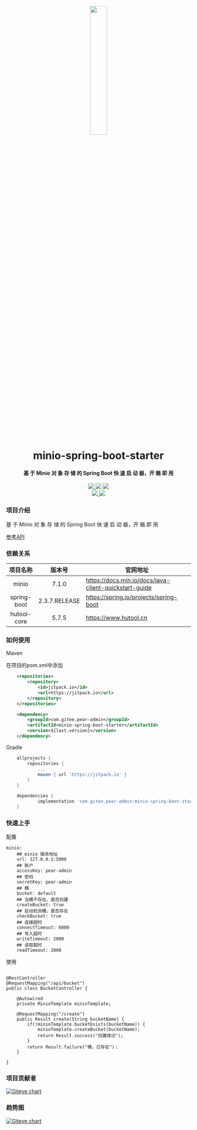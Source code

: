 
<br/>
<br/>

<div align="center">
    <img src="https://min.io/resources/img/logo.svg" width="30%" style="margin-top:30px;"/>
</div>

<h1 align="center">
    minio-spring-boot-starter
</h1>

<h4 align="center">
    基 于 Minio 对 象 存 储 的 Spring Boot 快 速 启 动 器，开 箱 即 用
</h4> 


<p align="center">
	<a target="_blank" href="https://gitee.com/pear-admin/minio-spring-boot-starter/blob/master/LICENSE">
	    <img src="https://img.shields.io/badge/license-Apache--2.0-blue" />
	</a>
	<a target="_blank">
	    <img src="https://img.shields.io/badge/minio-7.1.0-blue" />
	</a>
	<a target="_blank">
	    <img src="https://img.shields.io/badge/spring--boot-2.3.7.RELEASE-blue" />
	</a>
        <br/>
	<a target="_blank" href="https://www.oracle.com/java/technologies/javase/javase-jdk8-downloads.html">
	    <img src="https://img.shields.io/badge/JDK-8+-green.svg" />
	</a>
	<a target="_blank" href="https://jitpack.io/#com.gitee.pear-admin/minio-spring-boot-starter">
	    <img src="https://jitpack.io/v/com.gitee.pear-admin/minio-spring-boot-starter.svg" />
	</a>
</p>



### 项目介绍

基 于 Minio 对 象 存 储 的 Spring Boot 快 速 启 动 器，开 箱 即 用

<p>
    <a target="_blank" href="https://apidoc.gitee.com/pear-admin/minio-spring-boot-starter"> 
        参考API
    </a>
</p>



### 依赖关系

|  项目名称   |    版本号     | 官网地址                                              |
| :---------: | :-----------: | ----------------------------------------------------- |
|    minio    |     7.1.0     | https://docs.min.io/docs/java-client-quickstart-guide |
| spring-boot | 2.3.7.RELEASE | https://spring.io/projects/spring-boot                |
| hutool-core |     5.7.5     | https://www.hutool.cn                                 |



### 如何使用

Maven

在项目的pom.xml中添加

```xml
    <repositories>
        <repository>
            <id>jitpack.io</id>
            <url>https://jitpack.io</url>
        </repository>
    </repositories>
```

```xml
	<dependency>
	    <groupId>com.gitee.pear-admin</groupId>
	    <artifactId>minio-spring-boot-starter</artifactId>
	    <version>${last.version}</version>
	</dependency>
```


Gradle

```groovy
	allprojects {
		repositories {
			...
			maven { url 'https://jitpack.io' }
		}
	}
```

```groovy
	dependencies {
	        implementation 'com.gitee.pear-admin:minio-spring-boot-starter:${last.version}'
	}
```

### 快速上手

配置

```
minio:
    ## minio 服务地址
    url: 127.0.0.1:5000
    ## 账户
    accessKey: pear-admin
    ## 密码
    secretKey: pear-admin
    ## 桶
    bucket: default
    ## 当桶不存在，是否创建
    createBucket: true
    ## 启动检测桶，是否存在
    checkBucket: true
    ## 连接超时
    connectTimeout: 6000
    ## 写入超时
    writeTimeout: 2000
    ## 读取超时
    readTimeout: 2000
```

使用

```

@RestController
@RequestMapping("/api/bucket")
public class BucketController {
    
    @Autowired
    private MinioTemplate minioTemplate;
    
    @RequestMapping("/create")
    public Result create(String bucketName) {
        if(!minioTemplate.bucketExists(bucketName)) {
            minioTemplate.createBucket(bucketName);
            return Result.success("创建成功"); 
        }
        return Result.failure("桶，已存在")；
    }   
        
}

```

### 项目贡献者
[![Giteye chart](https://chart.giteye.net/gitee/pear-admin/minio-spring-boot-starter/DDPB5C75.png)](https://giteye.net/chart/DDPB5C75)

### 趋势图
[![Giteye chart](https://chart.giteye.net/gitee/pear-admin/minio-spring-boot-starter/SJRQAG4F.png)](https://giteye.net/chart/SJRQAG4F)